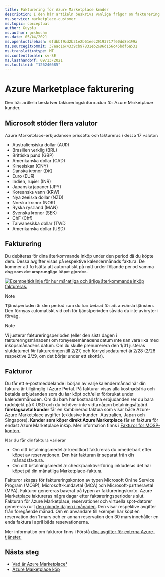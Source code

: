 ```yaml
---
title: Fakturering för Azure Marketplace kunder
description: I den här artikeln beskrivs vanliga frågor om fakturering för Azure Marketplace kunder.
ms.service: marketplace-customer
ms.topic: conceptual
author: Guyshu
ms.author: gushuchm
ms.date: 05/04/2021
ms.openlocfilehash: 6fdbbf9ad2b31e2b61eec20193717f60dd8e199a
ms.sourcegitcommit: 37eac16c4339cb97831eb2a86d156c45bdf6a531
ms.translationtype: MT
ms.contentlocale: sv-SE
ms.lasthandoff: 09/13/2021
ms.locfileid: "126246685"
---
```

# <a name="azure-marketplace-billing-and-invoicing"></a>Azure Marketplace fakturering

Den här artikeln beskriver faktureringsinformation för Azure Marketplace kunder.

## <a name="microsoft-supports-multiple-currencies"></a>Microsoft stöder flera valutor

Azure Marketplace-erbjudanden prissätts och faktureras i dessa 17 valutor:

- Australiensiska dollar (AUD)
- Brasilien verklig (BRL)
- Brittiska pund (GBP)
- Amerikanska dollar (CAD)
- Kinesiskan (CNY)
- Danska kronor (DK)
- Euro (EUR)
- Indien, rupier (INR)
- Japanska japaner (JPY)
- Koreanska vann (KRW)
- Nya zeeiska dollar (NZD)
- Norska kronor (NOK)
- Ryska ryssland (MAN)
- Svenska kronor (SEK)
- ChF (Chf)
- Taiwanesiska dollar (TWD)
- Amerikanska dollar (USD)

## <a name="billing"></a>Fakturering

Du debiteras för dina återkommande inköp under den period då du köpte dem. Dessa avgifter visas på respektive kalendermånads faktura. De kommer att fortsätta att automatiskt på nytt under följande period samma dag som det ursprungliga köpet gjordes.

[![Exempeltidslinje för hur månatliga och årliga återkommande inköp faktureras.](media/billing/billing-charges-recurring.png)](media/billing/billing-charges-recurring.png#lightbox)

>[!NOTE]
> Tjänstperioden är den period som du har betalat för att använda tjänsten. Den förnyas automatiskt vid och för tjänstperioden såvida du inte avbryter i förväg.

> [!NOTE]
> Vi justerar faktureringsperioden (eller den sista dagen i faktureringsmånaden) om förnyelsemånadens datum inte kan vara lika med inköpsmånadens datum. Om du skulle prenumerera den 1/31 justeras slutdatumet för faktureringen till 2/27, och förnyelsedatumet är 2/28 (2/28 respektive 2/29, om det börjar under ett skottår).

## <a name="invoices"></a>Fakturor

Du får ett e-postmeddelande i början av varje kalendermånad när din faktura är tillgänglig i Azure Portal. På fakturan visas alla kostnadsfria och betalda erbjudanden som du har köpt och/eller förbrukat under kalendermånaden. Om du bara har kostnadsfria erbjudanden ser du bara radobjekt på 0 USD och du behöver inte vidta någon betalningsåtgärd. **företagsavtal kunder** får en kombinerad faktura som visar både Azure- Azure Marketplace avgifter (exklusive kunder i Australien, Japan och Singapore). **Kunder som köper direkt Azure Marketplace** får en faktura för endast Azure Marketplace inköp. Mer information finns i [Fakturor för MOSP-konton.](/azure/cost-management-billing/understand/download-azure-invoice#invoices-for-mosp-billing-accounts)

När du får din faktura varierar:

- Om ditt betalningsmedel är kreditkort faktureras du omedelbart efter köpet av reservationen. Den här fakturan är separat från din månadsfaktura.
- Om ditt betalningsmedel är check/banköverföring inkluderas det här köpet på din månatliga Marketplace-faktura.

Fakturor skapas för faktureringskonton av typen Microsoft Online Service Program (MOSP), Microsoft-kundavtal (MCA) och Microsoft-partneravtal (MPA). Fakturor genereras baserat på typen av faktureringskonto. Azure Marketplace faktureras några dagar efter faktureringsperiodens slut. Fakturan för Azure Marketplace, reservationer och virtuella spot-datorer genereras runt [den nionde dagen i månaden](/azure/cost-management-billing/understand/download-azure-invoice#invoices-for-mosp-billing-accounts). Den visar respektive avgifter från föregående månad. Om en användare till exempel har köpt en reservation den 1 mars och en annan reservation den 30 mars innehåller en enda faktura i april båda reservationerna.

Mer information om fakturor finns i Förstå [dina avgifter för externa Azure-tjänster.](/azure/cost-management-billing/understand/understand-azure-marketplace-charges)

## <a name="next-steps"></a>Nästa steg

- [Vad är Azure Marketplace?](azure-marketplace-overview.md)
- [Azure Marketplace köp](azure-purchasing-invoicing.md)
